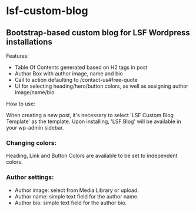 # lsf-custom-blog

## Bootstrap-based custom blog for LSF Wordpress installations

Features:

- Table Of Contents generated based on H2 tags in post
- Author Box with author image, name and bio
- Call to action defaulting to /contact-us#free-quote
- UI for selecting heading/hero/button colors, as well as assigning author image/name/bio

How to use:

When creating a new post, it's necessary to select 'LSF Custom Blog Template' as the template.
Upon installing, 'LSF Blog' will be available in your wp-admin sidebar.

### Changing colors:

Heading, Link and Button Colors are available to be set to independent colors.

### Author settings:

- Author image: select from Media Library or upload.
- Author name: simple text field for the author name.
- Author bio: simple text field for the author bio.
